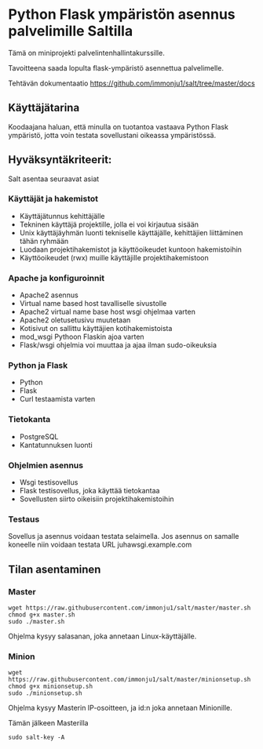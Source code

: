 # Python Flask ympäristön asennus palvelimille Saltilla
Tämä on miniprojekti palvelintenhallintakurssille.

Tavoitteena saada lopulta flask-ympäristö asennettua palvelimelle.

Tehtävän dokumentaatio https://github.com/immonju1/salt/tree/master/docs

## Käyttäjätarina

Koodaajana haluan, että minulla on tuotantoa vastaava Python Flask ympäristö, jotta voin testata sovellustani oikeassa ympäristössä.

## Hyväksyntäkriteerit:

Salt asentaa seuraavat asiat

### Käyttäjät ja hakemistot

- Käyttäjätunnus kehittäjälle
- Tekninen käyttäjä projektille, jolla ei voi kirjautua sisään
- Unix käyttäjäyhmän luonti tekniselle käyttäjälle, kehittäjien liittäminen tähän ryhmään
- Luodaan projektihakemistot ja käyttöoikeudet kuntoon hakemistoihin
- Käyttöoikeudet (rwx) muille käyttäjille projektihakemistoon

### Apache ja konfiguroinnit

- Apache2 asennus
- Virtual name based host tavalliselle sivustolle
- Apache2 virtual name base host wsgi ohjelmaa varten
- Apache2 oletusetusivu muutetaan
- Kotisivut on sallittu käyttäjien kotihakemistoista
- mod_wsgi Pythoon Flaskin ajoa varten
- Flask/wsgi ohjelmia voi muuttaa ja ajaa ilman sudo-oikeuksia

### Python ja Flask

- Python
- Flask
- Curl testaamista varten

### Tietokanta
  
- PostgreSQL
- Kantatunnuksen luonti

### Ohjelmien asennus
- Wsgi testisovellus
- Flask testisovellus, joka käyttää tietokantaa
- Sovellusten siirto oikeisiin projektihakemistoihin

### Testaus
Sovellus ja asennus voidaan testata selaimella. Jos asennus on samalle koneelle niin voidaan testata URL juhawsgi.example.com

## Tilan asentaminen

### Master

```
wget https://raw.githubusercontent.com/immonju1/salt/master/master.sh
chmod g+x master.sh
sudo ./master.sh
```

Ohjelma kysyy salasanan, joka annetaan Linux-käyttäjälle.

### Minion
```
wget https://raw.githubusercontent.com/immonju1/salt/master/minionsetup.sh
chmod g+x minionsetup.sh
sudo ./minionsetup.sh
```
Ohjelma kysyy Masterin IP-osoitteen, ja id:n joka annetaan Minionille.

Tämän jälkeen Masterilla

```
sudo salt-key -A
```



